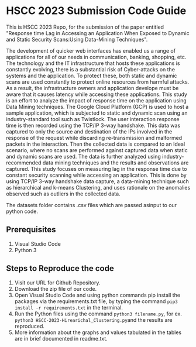 # HSCC 2023 Submission Code Guide  

This is HSCC 2023 Repo, for the submission of the paper entitled "Response time Lag in Accessing an Application When Exposed to Dynamic and Static Security Scans:Using Data-Mining Techniques". 

The development of quicker web interfaces has enabled us a range of applications for all of our needs in communication, banking, shopping, etc. The technology and the IT infrastructure that hosts these applications is constantly evolving, there is a substantial risk of Cyber-attacks on the systems and the application.
To protect these, both static and dynamic scans are used constantly to protect online resources from harmful attacks. As a result, the infrastructure owners and application develope must be aware that it causes latency while accessing these applications.
This study is an effort to analyze the impact of response time on the application using Data Mining techniques.
The Google Cloud Platform (GCP) is used to host a sample application, which is subjected to static and dynamic scan using an industry-standard tool such as Twistlock. The user interaction response time is then recorded using the TCP/IP 3-way handshake. This data was captured to only the source and destination of the IPs involved in the response of the request while discarding re-transmission and malformed packets in the interaction. Then the collected data is compared to an Ideal scenario, where no scans are performed against captured data when static and dynamic scans are used. The data is further analyzed using industry-recommended data mining techniques and the results and observations are captured.
This study focuses on measuring lag in the response time due to constant security scanning while accessing an application. 
This is done by using TCP/IP 3-way handshake data capture, a data-mining technique such as hierarchical and k-means Clustering, and uses rationale on the anomalies observed such as outliers in the collected data.

The datasets folder contains .csv files which are passed asinput to our python code.

## Prerequisites

1. Visual Studio Code
2. Python 3

## Steps to Reproduce the code

1. Visit our URL for Github Repository.
2. Download the zip file of our code. 
3. Open Visual Studio Code and using python commands pip install the packages via the requirements.txt file, by typing the command `pip3 install -r requirements.txt` in the terminal.
4. Run the Python files using the command `python3 filename.py`, for ex. `python3 HSCC-2023-Hirearichal_Clustering.py`and the results are reproduced.
5. More information about the graphs and values tabulated in the tables are in brief documented in readme.txt.


